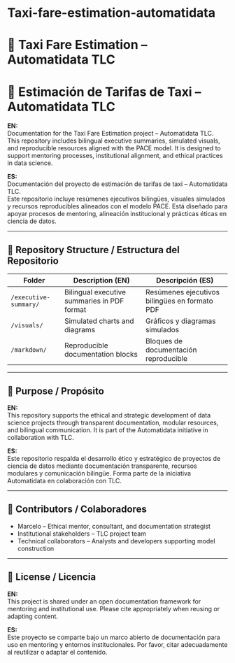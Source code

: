 # Taxi-fare-estimation-automatidata
# 🚕 Taxi Fare Estimation – Automatidata TLC  
# 📘 Estimación de Tarifas de Taxi – Automatidata TLC

**EN:**  
Documentation for the Taxi Fare Estimation project – Automatidata TLC.  
This repository includes bilingual executive summaries, simulated visuals, and reproducible resources aligned with the PACE model. It is designed to support mentoring processes, institutional alignment, and ethical practices in data science.

**ES:**  
Documentación del proyecto de estimación de tarifas de taxi – Automatidata TLC.  
Este repositorio incluye resúmenes ejecutivos bilingües, visuales simulados y recursos reproducibles alineados con el modelo PACE. Está diseñado para apoyar procesos de mentoring, alineación institucional y prácticas éticas en ciencia de datos.

---

## 📁 Repository Structure / Estructura del Repositorio

| Folder | Description (EN) | Descripción (ES) |
|--------|------------------|------------------|
| `/executive-summary/` | Bilingual executive summaries in PDF format | Resúmenes ejecutivos bilingües en formato PDF |
| `/visuals/` | Simulated charts and diagrams | Gráficos y diagramas simulados |
| `/markdown/` | Reproducible documentation blocks | Bloques de documentación reproducible |

---

## 🎯 Purpose / Propósito

**EN:**  
This repository supports the ethical and strategic development of data science projects through transparent documentation, modular resources, and bilingual communication. It is part of the Automatidata initiative in collaboration with TLC.

**ES:**  
Este repositorio respalda el desarrollo ético y estratégico de proyectos de ciencia de datos mediante documentación transparente, recursos modulares y comunicación bilingüe. Forma parte de la iniciativa Automatidata en colaboración con TLC.

---

## 🤝 Contributors / Colaboradores

- Marcelo – Ethical mentor, consultant, and documentation strategist  
- Institutional stakeholders – TLC project team  
- Technical collaborators – Analysts and developers supporting model construction

---

## 📜 License / Licencia

**EN:**  
This project is shared under an open documentation framework for mentoring and institutional use. Please cite appropriately when reusing or adapting content.

**ES:**  
Este proyecto se comparte bajo un marco abierto de documentación para uso en mentoring y entornos institucionales. Por favor, citar adecuadamente al reutilizar o adaptar el contenido.



